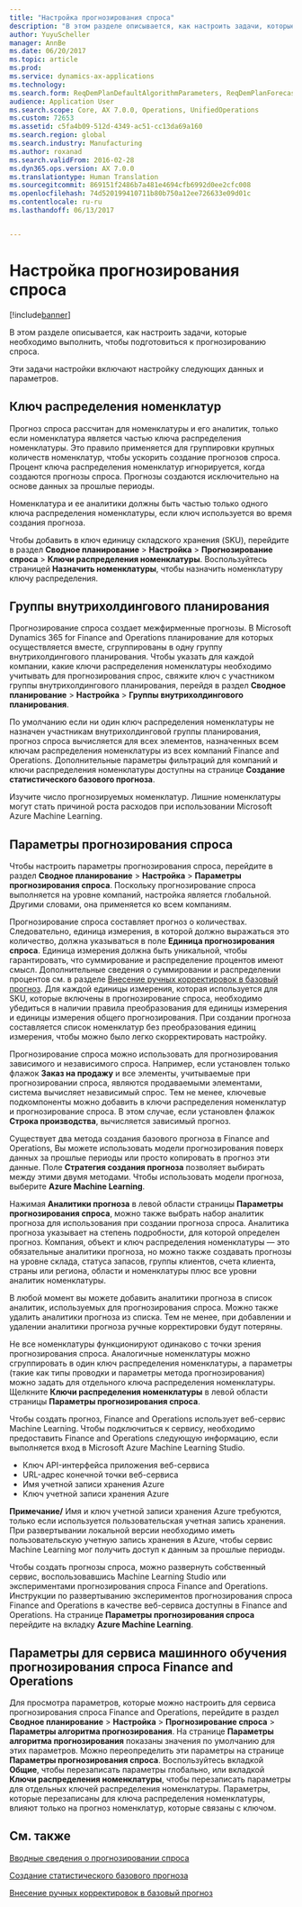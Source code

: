 ```yaml
---
title: "Настройка прогнозирования спроса"
description: "В этом разделе описывается, как настроить задачи, которые необходимо выполнить, чтобы подготовиться к прогнозированию спроса."
author: YuyuScheller
manager: AnnBe
ms.date: 06/20/2017
ms.topic: article
ms.prod: 
ms.service: dynamics-ax-applications
ms.technology: 
ms.search.form: ReqDemPlanDefaultAlgorithmParameters, ReqDemPlanForecastParameters
audience: Application User
ms.search.scope: Core, AX 7.0.0, Operations, UnifiedOperations
ms.custom: 72653
ms.assetid: c5fa4b09-512d-4349-ac51-cc13da69a160
ms.search.region: global
ms.search.industry: Manufacturing
ms.author: roxanad
ms.search.validFrom: 2016-02-28
ms.dyn365.ops.version: AX 7.0.0
ms.translationtype: Human Translation
ms.sourcegitcommit: 869151f2486b7a481e4694cfb6992d0ee2cfc008
ms.openlocfilehash: 74d520199410711b80b750a12ee726633e09d01c
ms.contentlocale: ru-ru
ms.lasthandoff: 06/13/2017


---
```


# <a name="demand-forecasting-setup"></a>Настройка прогнозирования спроса

[!include[banner](../includes/banner.md)]


В этом разделе описывается, как настроить задачи, которые необходимо выполнить, чтобы подготовиться к прогнозированию спроса.  

Эти задачи настройки включают настройку следующих данных и параметров.

## <a name="item-allocation-key"></a>Ключ распределения номенклатур
Прогноз спроса рассчитан для номенклатуры и его аналитик, только если номенклатура является частью ключа распределения номенклатуры. Это правило применяется для группировки крупных количеств номенклатур, чтобы ускорить создание прогнозов спроса. Процент ключа распределения номенклатур игнорируется, когда создаются прогнозы спроса. Прогнозы создаются исключительно на основе данных за прошлые периоды. 

Номенклатура и ее аналитики должны быть частью только одного ключа распределения номенклатуры, если ключ используется во время создания прогноза. 

Чтобы добавить в ключ единицу складского хранения (SKU), перейдите в раздел **Сводное планирование** &gt; **Настройка** &gt; **Прогнозирование спроса** &gt; **Ключи распределения номенклатуры**. Воспользуйтесь страницей **Назначить номенклатуры**, чтобы назначить номенклатуру ключу распределения.

## <a name="intercompany-planning-groups"></a>Группы внутрихолдингового планирования
Прогнозирование спроса создает межфирменные прогнозы. В Microsoft Dynamics 365 for Finance and Operations планирование для которых осуществляется вместе, сгруппированы в одну группу внутрихолдингового планирования. Чтобы указать для каждой компании, какие ключи распределения номенклатуры необходимо учитывать для прогнозирования спрос, свяжите ключ с участником группы внутрихолдингового планирования, перейдя в раздел **Сводное планирование** &gt; **Настройка** &gt; **Группы внутрихолдингового планирования**. 

По умолчанию если ни один ключ распределения номенклатуры не назначен участникам внутрихолдинговой группы планирования, прогноз спроса вычисляется для всех элементов, назначенных всем ключам распределения номенклатуры из всех компаний Finance and Operations. Дополнительные параметры фильтраций для компаний и ключи распределения номенклатуры доступны на странице **Создание статистического базового прогноза**. 

Изучите число прогнозируемых номенклатур. Лишние номенклатуры могут стать причиной роста расходов при использовании Microsoft Azure Machine Learning.

## <a name="demand-forecasting-parameters"></a>Параметры прогнозирования спроса
Чтобы настроить параметры прогнозирования спроса, перейдите в раздел **Сводное планирование** &gt; **Настройка** &gt; **Параметры прогнозирования спроса**. Поскольку прогнозирование спроса выполняется на уровне компаний, настройка является глобальной. Другими словами, она применяется ко всем компаниям. 

Прогнозирование спроса составляет прогноз о количествах. Следовательно, единица измерения, в которой должно выражаться это количество, должна указываться в поле **Единица прогнозирования спроса**. Единица измерения должна быть уникальной, чтобы гарантировать, что суммирование и распределение процентов имеют смысл. Дополнительные сведения о суммировании и распределении процентов см. в разделе [Внесение ручных корректировок в базовый прогноз](manual-adjustments-baseline-forecast.md). Для каждой единицы измерения, которая используется для SKU, которые включены в прогнозирование спроса, необходимо убедиться в наличии правила преобразования для единицы измерения и единицы измерения общего прогнозирования. При создании прогноза составляется список номенклатур без преобразования единиц измерения, чтобы можно было легко скорректировать настройку. 

Прогнозирование спроса можно использовать для прогнозирования зависимого и независимого спроса. Например, если установлен только флажок **Заказ на продажу** и все элементы, учитываемые при прогнозировании спроса, являются продаваемыми элементами, система вычисляет независимый спрос. Тем не менее, ключевые подкомпоненты можно добавить в ключи распределения номенклатур и прогнозирование спроса. В этом случае, если установлен флажок **Строка производства**, вычисляется зависимый прогноз. 

Существует два метода создания базового прогноза в Finance and Operations, Вы можете использовать модели прогнозирования поверх данных за прошлые периоды или просто копировать в прогноз эти данные. Поле **Стратегия создания прогноза** позволяет выбирать между этими двумя методами. Чтобы использовать модели прогноза, выберите **Azure Machine Learning**. 

Нажимая **Аналитики прогноза** в левой области страницы **Параметры прогнозирования спроса**, можно также выбрать набор аналитик прогноза для использования при создании прогноза спроса. Аналитика прогноза указывает на степень подробности, для которой определен прогноз. Компания, объект и ключ распределения номенклатуры — это обязательные аналитики прогноза, но можно также создавать прогнозы на уровне склада, статуса запасов, группы клиентов, счета клиента, страны или региона, области и номенклатуры плюс все уровни аналитик номенклатуры. 

В любой момент вы можете добавить аналитики прогноза в список аналитик, используемых для прогнозирования спроса. Можно также удалить аналитики прогноза из списка. Тем не менее, при добавлении и удалении аналитики прогноза ручные корректировки будут потеряны. 

Не все номенклатуры функционируют одинаково с точки зрения прогнозирования спроса. Аналогичные номенклатуры можно сгруппировать в один ключ распределения номенклатуры, а параметры (такие как типы проводки и параметры метода прогнозирования) можно задать для отдельного ключа распределения номенклатуры. Щелкните **Ключи распределения номенклатуры** в левой области страницы **Параметры прогнозирования спроса**. 

Чтобы создать прогноз, Finance and Operations использует веб-сервис Machine Learning. Чтобы подключиться к сервису, необходимо предоставить Finance and Operations следующую информацию, если выполняется вход в Microsoft Azure Machine Learning Studio.

-   Ключ API-интерфейса приложения веб-сервиса
-   URL-адрес конечной точки веб-сервиса
-   Имя учетной записи хранения Azure
-   Ключ учетной записи хранения Azure

**Примечание/** Имя и ключ учетной записи хранения Azure требуются, только если используется пользовательская учетная запись хранения. При развертывании локальной версии необходимо иметь пользовательскую учетную запись хранения в Azure, чтобы сервис Machine Learning мог получить доступ к данным за прошлые периоды. 

Чтобы создать прогнозы спроса, можно развернуть собственный сервис, воспользовавшись Machine Learning Studio или экспериментами прогнозирования спроса Finance and Operations. Инструкции по развертыванию экспериментов прогнозирования спроса Finance and Operations в качестве веб-сервиса доступны в Finance and Operations. На странице **Параметры прогнозирования спроса** перейдите на вкладку **Azure Machine Learning**.

## <a name="settings-for-the-finance-and-operations-demand-forecasting-machine-learning-service"></a>Параметры для сервиса машинного обучения прогнозирования спроса Finance and Operations
Для просмотра параметров, которые можно настроить для сервиса прогнозирования спроса Finance and Operations, перейдите в раздел **Сводное планирование** &gt; **Настройка** &gt; **Прогнозирование спроса** &gt; **Параметры алгоритма прогнозирования**. На странице **Параметры алгоритма прогнозирования** показаны значения по умолчанию для этих параметров. Можно переопределить эти параметры на странице **Параметры прогнозирования спроса**. Воспользуйтесь вкладкой **Общие**, чтобы перезаписать параметры глобально, или вкладкой **Ключи распределения номенклатуры**, чтобы перезаписать параметры для отдельных ключей распределения номенклатуры. Параметры, которые перезаписаны для ключа распределения номенклатуры, влияют только на прогноз номенклатур, которые связаны с ключом.

<a name="see-also"></a>См. также
--------

[Вводные сведения о прогнозировании спроса](introduction-demand-forecasting.md)

[Создание статистического базового прогноза](generate-statistical-baseline-forecast.md)

[Внесение ручных корректировок в базовый прогноз](manual-adjustments-baseline-forecast.md)





